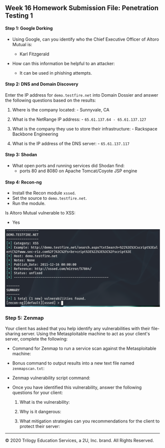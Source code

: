 ## Week 16 Homework Submission File: Penetration Testing 1

#### Step 1: Google Dorking


- Using Google, can you identify who the Chief Executive Officer of Altoro Mutual is:
  - Karl Fitzgerald

- How can this information be helpful to an attacker:
  - It can be used in phishing attempts.


#### Step 2: DNS and Domain Discovery

Enter the IP address for `demo.testfire.net` into Domain Dossier and answer the following questions based on the results:

  1. Where is the company located:
    - Sunnyvale, CA

  2. What is the NetRange IP address:
    - `65.61.137.64 - 65.61.137.127`

  3. What is the company they use to store their infrastructure:
    - Rackspace Backbone Engineering

  4. What is the IP address of the DNS server:
    - `65.61.137.117`

#### Step 3: Shodan

- What open ports and running services did Shodan find:
  - ports 80 and 8080 on Apache Tomcat/Coyote JSP engine

#### Step 4: Recon-ng

- Install the Recon module `xssed`.
- Set the source to `demo.testfire.net`.
- Run the module.

Is Altoro Mutual vulnerable to XSS:
  - Yes

  ![XSSED results](Images/HW_16_XSSED_vuln.png)

### Step 5: Zenmap

Your client has asked that you help identify any vulnerabilities with their file-sharing server. Using the Metasploitable machine to act as your client's server, complete the following:

- Command for Zenmap to run a service scan against the Metasploitable machine:

- Bonus command to output results into a new text file named `zenmapscan.txt`:

- Zenmap vulnerability script command:

- Once you have identified this vulnerability, answer the following questions for your client:
  1. What is the vulnerability:

  2. Why is it dangerous:

  3. What mitigation strategies can you recommendations for the client to protect their server:

---
© 2020 Trilogy Education Services, a 2U, Inc. brand. All Rights Reserved.  
